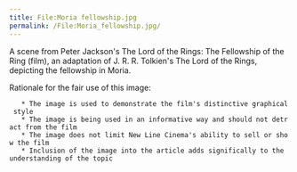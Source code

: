 ```yaml
---
title: File:Moria fellowship.jpg
permalink: /File:Moria_fellowship.jpg/
---
```


A scene from Peter Jackson's The Lord of the Rings: The Fellowship of
the Ring (film), an adaptation of J. R. R. Tolkien's The Lord of the
Rings, depicting the fellowship in Moria.

Rationale for the fair use of this image:

`   * The image is used to demonstrate the film's distinctive graphical style`
`   * The image is being used in an informative way and should not detract from the film`
`   * The image does not limit New Line Cinema's ability to sell or show the film`
`   * Inclusion of the image into the article adds significally to the understanding of the topic`